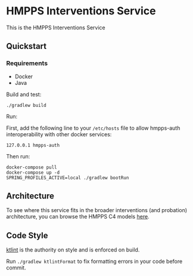 # HMPPS Interventions Service

This is the HMPPS Interventions Service

## Quickstart

### Requirements

- Docker 
- Java

Build and test:
```
./gradlew build
```

Run:

First, add the following line to your `/etc/hosts` file to allow hmpps-auth interoperability with other docker services:

```127.0.0.1 hmpps-auth```

Then run: 

```
docker-compose pull
docker-compose up -d
SPRING_PROFILES_ACTIVE=local ./gradlew bootRun
```

## Architecture

To see where this service fits in the broader interventions (and probation) architecture, you can browse the HMPPS C4 models [here](https://structurizr.com/share/56937/diagrams#interventions-container).

## Code Style

[ktlint](https://github.com/pinterest/ktlint) is the authority on style and is enforced on build.

Run `./gradlew ktlintFormat` to fix formatting errors in your code before commit.
